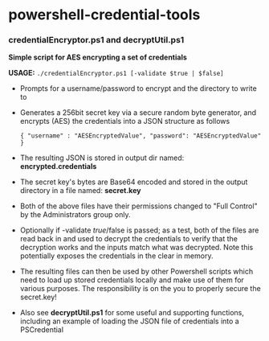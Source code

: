 ﻿# powershell-credential-tools

### credentialEncryptor.ps1 and decryptUtil.ps1

**Simple script for AES encrypting a set of credentials**

**USAGE:** ```./credentialEncryptor.ps1 [-validate $true | $false]```

* Prompts for a username/password to encrypt and the directory to write to

* Generates a 256bit secret key via a secure random byte generator, and encrypts (AES) the credentials into a JSON structure as follows

    ```{ "username" : "AESEncryptedValue", "password": "AESEncryptedValue" }```

* The resulting JSON is stored in output dir named: **encrypted.credentials**

* The secret key's bytes are Base64 encoded and stored in the output directory in a file named: **secret.key**

* Both of the above files have their permissions changed to "Full Control" by the Administrators group only.

* Optionally if -validate $true/$false is passed; as a test, both of the files are read back in and used to decrypt the credentials to verify that the decryption works and the inputs match what was decrypted. Note this potentially exposes the credentials in the clear in memory. 

* The resulting files can then be used by other Powershell scripts which need to load up stored credentials locally and make use of them for various purposes. The responsibility is on the you to properly secure the secret.key!

* Also see **decryptUtil.ps1** for some useful and supporting functions, including an example of loading the JSON file of credentials into a PSCredential
